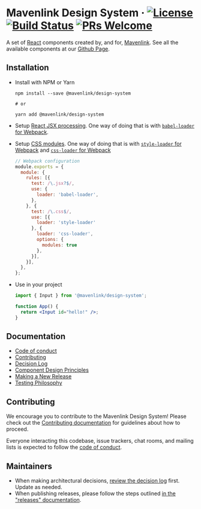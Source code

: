 # Mavenlink Design System &middot; [![License](https://img.shields.io/badge/license-MIT-blue.svg)](https://github.com/mavenlink/design-system/blob/master/LICENSE) [![Build Status](https://circleci.com/gh/mavenlink/design-system.svg?style=svg)](https://circleci.com/gh/mavenlink/design-system) [![PRs Welcome](https://img.shields.io/badge/PRs-welcome-brightgreen.svg)](https://github.com/mavenlink/design-system/blob/master/CONTRIBUTING.md)

A set of [React](https://reactjs.org/) components created by, and for, [Mavenlink](https://www.mavenlink.com/). See all the available components at our [Github Page](https://mavenlink.github.io/design-system/master).

## Installation

- Install with NPM or Yarn

  ```
  npm install --save @mavenlink/design-system

  # or

  yarn add @mavenlink/design-system
  ```

- Setup [React JSX processing](https://reactjs.org/docs/jsx-in-depth.html). One way of doing that is with [`babel-loader` for Webpack](https://webpack.js.org/loaders/babel-loader/).
- Setup [CSS modules](https://github.com/css-modules/css-modules). One way of doing that is with [`style-loader` for Webpack](https://github.com/webpack-contrib/style-loader) and [`css-loader` for Webpack](https://github.com/webpack-contrib/css-loader)

  ```js
  // Webpack configuration
  module.exports = {
    module: {
      rules: [{
        test: /\.jsx?$/,
        use: {
          loader: 'babel-loader',
        },
      }, {
        test: /\.css$/,
        use: [{
          loader: 'style-loader'
        }, {
          loader: 'css-loader',
          options: {
            modules: true
          },
        }],
      }],
    },
  };
  ```

- Use in your project

  ```jsx
  import { Input } from '@mavenlink/design-system';

  function App() {
    return <Input id="hello!" />;
  }
  ```

## Documentation

- [Code of conduct](./docs/code_of_conduct.md)
- [Contributing](./docs/contributing.md)
- [Decision Log](./docs/decisions.md)
- [Component Design Principles](./docs/principles.md)
- [Making a New Release](./docs/releases.md)
- [Testing Philosophy](./docs/testing.md)

## Contributing

We encourage you to contribute to the Mavenlink Design System! Please check out the [Contributing documentation](./docs/contributing.md) for guidelines about how to proceed.

Everyone interacting this codebase, issue trackers, chat rooms, and mailing lists is expected to follow the [code of conduct](./docs/code_of_conduct.md).

## Maintainers

- When making architectural decisions, [review the decision log](./docs/decisions.md) first. Update as needed.
- When publishing releases, please follow the steps outlined [in the "releases" documentation](./docs/releases.md).
